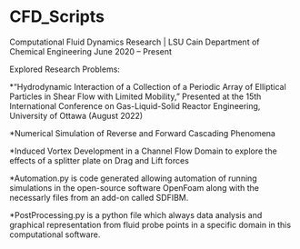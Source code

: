 # CFD_Scripts
Computational Fluid Dynamics Research | LSU Cain Department of Chemical Engineering                        June 2020 – Present

Explored Research Problems: 

*“Hydrodynamic Interaction of a Collection of a Periodic Array of Elliptical Particles in Shear Flow with Limited Mobility,” 
Presented at the 15th International Conference on Gas-Liquid-Solid Reactor Engineering, University of Ottawa (August 2022)

*Numerical Simulation of Reverse and Forward Cascading Phenomena

*Induced Vortex Development in a Channel Flow Domain to explore the effects of a splitter plate on Drag and Lift forces

*Automation.py is code generated allowing automation of running simulations in the open-source software OpenFoam along with the necessarly files from an add-on
called SDFIBM.

*PostProcessing.py is a python file which always data analysis and graphical representation from fluid probe points in a specific domain in this computational software.
